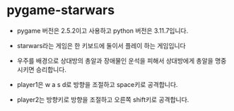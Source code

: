 # pygame-starwars


- pygame 버전은 2.5.2이고 사용하고 python 버전은 3.11.7입니다. 


- starwars라는 게임은 한 키보드에 둘이서 플레이 하는 게임입니다


- 우주를 배경으로 상대방의 총알과 장애물인 운석을 피해서 상대방에게 총알을 명중시키면 승리합니다.


- player1은 w a s d로 방향을 조절하고 space키로 공격합니다.


- player2는 방향키로 방향을 조절하고 오른쪽 shift키로 공격합니다.
